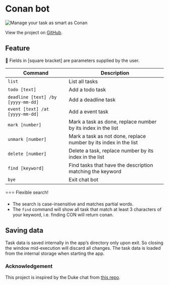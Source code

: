 # Conan bot

![Manage your task as smart as Conan](https://www.nicepng.com/png/full/689-6894004_topic-screen-la-fin-de-dtective-conan.png)

View the project on [GitHub](https://github.com/april-anh/ip).

## Feature
:rotating_light: Fields in [square bracket] are parameters supplied by the user.

| Command                            | Description                                                      |
|------------------------------------|------------------------------------------------------------------|
| `list`                             | List all tasks                                                   |
| `todo [text]`                      | Add a todo task                                                  |
| `deadline [text] /by [yyyy-mm-dd]` | Add a deadline task                                              |
| `event [text] /at [yyyy-mm-dd]`    | Add a event task                                                 |
| `mark [number]`                    | Mark a task as done, replace number by its index in the list     |
| `unmark [number]`                  | Mark a task as not done, replace number by its index in the list |
| `delete [number]`                  | Delete a task, replace number by its index in the list           |
| `find [keyword]`                   | Find tasks that have the description matching the keyword        |
| `bye`                              | Exit chat bot                                                    |

:star::star::star: Flexible search!
- The search is case-insensitive and matches partial words.
- The `find` command will show all task that match at least 3 characters of your keyword, i.e. finding CON will return conan.

## Saving data
Task data is saved internally in the app’s directory only upon exit. 
So closing the window mid-execution will discard all changes. 
The task data is loaded from the internal storage when starting the app.

### Acknowledgement
This project is inspired by the Duke chat from [this repo](https://github.com/nus-cs2103-AY2223S1/ip).

